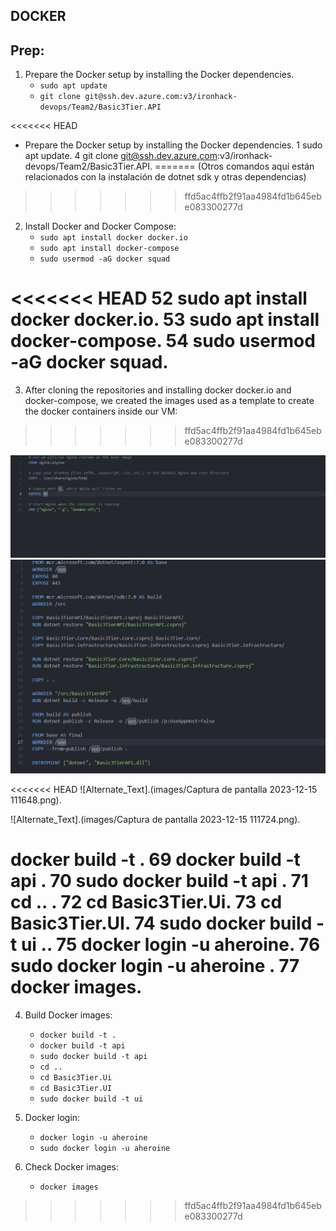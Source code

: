 ## DOCKER

## Prep: 

1. Prepare the Docker setup by installing the Docker dependencies.
    - `sudo apt update`
    - `git clone git@ssh.dev.azure.com:v3/ironhack-devops/Team2/Basic3Tier.API`

<<<<<<< HEAD
* Prepare the Docker setup by installing the Docker dependencies.
  1  sudo apt update.
  4  git clone git@ssh.dev.azure.com:v3/ironhack-devops/Team2/Basic3Tier.API.
=======
   (Otros comandos aquí están relacionados con la instalación de dotnet sdk y otras dependencias)
>>>>>>> ffd5ac4ffb2f91aa4984fd1b645ebe083300277d

2. Install Docker and Docker Compose:
    - `sudo apt install docker docker.io`
    - `sudo apt install docker-compose`
    - `sudo usermod -aG docker squad`

<<<<<<< HEAD
  52  sudo apt install docker docker.io.
  53  sudo apt install docker-compose.
  54  sudo usermod -aG docker squad.
=======
3. After cloning the repositories and installing docker docker.io and docker-compose, we created the images used as a template to create the docker containers inside our VM:
>>>>>>> ffd5ac4ffb2f91aa4984fd1b645ebe083300277d

   ![Alternate_Text](./images/Captura%20de%20pantalla%202023-12-15%20111648.png)
   ![Alternate_Text](./images/Captura%20de%20pantalla%202023-12-15%20111724.png)

<<<<<<< HEAD
 ![Alternate_Text].(images/Captura de pantalla 2023-12-15 111648.png).

 ![Alternate_Text].(images/Captura de pantalla 2023-12-15 111724.png).

docker build -t .
   69  docker build -t api .
   70  sudo docker build -t api .
   71  cd .. .
   72  cd Basic3Tier.Ui.
   73  cd Basic3Tier.UI.
   74  sudo docker build -t ui ..
   75  docker login -u aheroine.
   76  sudo docker login -u aheroine .
   77  docker images.
=======
4. Build Docker images:
    - `docker build -t .`
    - `docker build -t api`
    - `sudo docker build -t api`
    - `cd ..`
    - `cd Basic3Tier.Ui`
    - `cd Basic3Tier.UI`
    - `sudo docker build -t ui`

5. Docker login:
    - `docker login -u aheroine`
    - `sudo docker login -u aheroine`

6. Check Docker images:
    - `docker images`

>>>>>>> ffd5ac4ffb2f91aa4984fd1b645ebe083300277d
